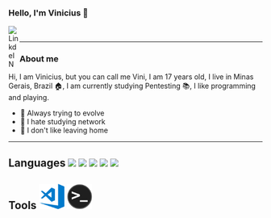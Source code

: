 ### Hello, I'm Vinicius 👋
<a target="_blank" href="https://twitter.com/ViniciusVnZ1">
  <img align="left" alt="LinkdeIN" width="22px" src="https://cdn.jsdelivr.net/npm/simple-icons@v3/icons/twitter.svg" />
</a>
</br>

---- 

### About me
Hi, I am Vinicius, but you can call me Vini, I am 17 years old, I live in Minas Gerais, Brazil 🏠, I am currently studying Pentesting 📚, I like programming and playing.

* 👾 Always trying to evolve
* 🤡 I hate studying network
* 🏡 I don't like leaving home

----

**Languages**
<code><img height="50" src="https://img.shields.io/badge/JavaScript-F7DF1E?style=for-the-badge&logo=javascript&logoColor=black"></code>
<code><img height="50" src="https://img.shields.io/badge/Node.js-43853D?style=for-the-badge&logo=node.js&logoColor=white"></code>
<code><img height="50" src="https://img.shields.io/badge/C-00599C?style=for-the-badge&logo=c&logoColor=white"></code>
<code><img height="50" src="https://img.shields.io/badge/Python-3776AB?style=for-the-badge&logo=python&logoColor=white"></code>
<code><img height="50" src="https://img.shields.io/badge/Java-ED8B00?style=for-the-badge&logo=java&logoColor=white"></code>
----
**Tools**
<code><img height="50" src="https://raw.githubusercontent.com/github/explore/80688e429a7d4ef2fca1e82350fe8e3517d3494d/topics/visual-studio-code/visual-studio-code.png"></code>
<code><img height="50" src="https://raw.githubusercontent.com/github/explore/80688e429a7d4ef2fca1e82350fe8e3517d3494d/topics/terminal/terminal.png"></code>
----
